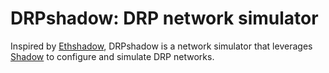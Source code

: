 # DRPshadow: DRP network simulator

Inspired by [Ethshadow](https://github.com/ethereum/ethshadow), DRPshadow is a network simulator that leverages [Shadow](https://github.com/shadow/shadow) to configure and simulate DRP networks.
